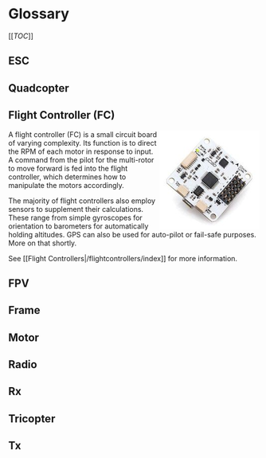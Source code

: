 # Glossary

[[_TOC_]]

## ESC

## Quadcopter

## Flight Controller (FC)

<img src="/glossary/flight-controller-generic.jpg" align="right" /> A flight controller (FC) is a small circuit board of varying complexity. Its function is to direct the RPM of each motor in response to input. A command from the pilot for the multi-rotor to move forward is fed into the flight controller, which determines how to manipulate the motors accordingly.

The majority of flight controllers also employ sensors to supplement their calculations. These range from simple gyroscopes for orientation to barometers for automatically holding altitudes. GPS can also be used for auto-pilot or fail-safe purposes. More on that shortly.

See [[Flight Controllers|/flightcontrollers/index]] for more information.

## FPV

## Frame

## Motor

## Radio

## Rx

## Tricopter

## Tx

